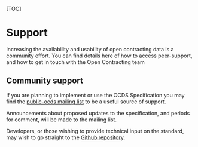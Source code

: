 [TOC]

# Support

<span class="lead">Increasing the availability and usability of open contracting data is a community effort. You can find details here of how to access peer-support, and how to get in touch with the Open Contracting team</span>

## Community support

If you are planning to implement or use the OCDS Specification you may find the [public-ocds mailing list](https://groups.google.com/a/webfoundation.org/forum/#!forum/public-ocds) to be a useful source of support.

Announcements about proposed updates to the specification, and periods for comment, will be made to the mailing list.

Developers, or those wishing to provide technical input on the standard, may wish to go straight to the [Github repository](https://github.com/open-contracting/standard).